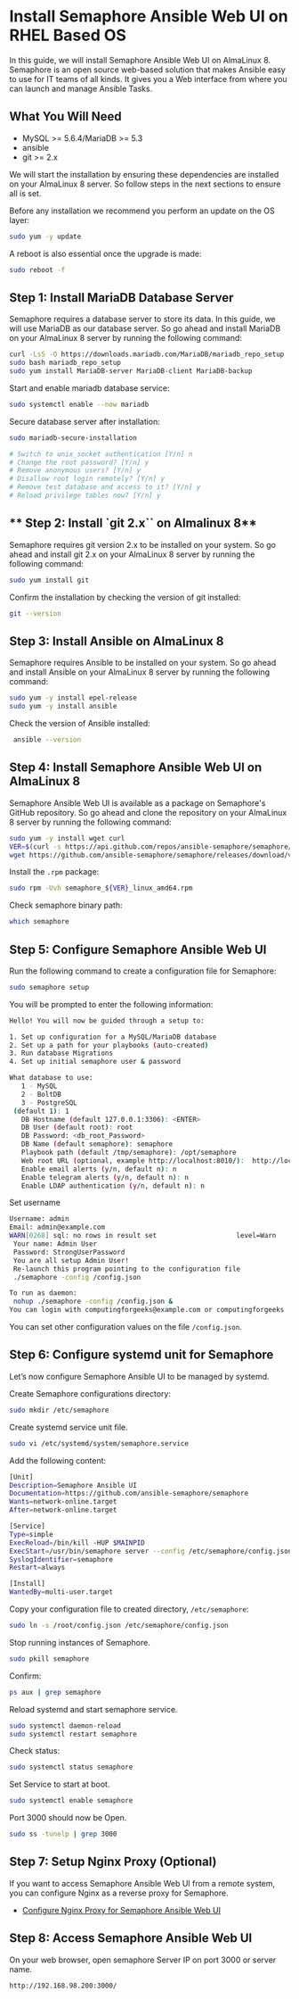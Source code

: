 # **Install Semaphore Ansible Web UI on RHEL Based OS**

In this guide, we will install Semaphore Ansible Web UI on AlmaLinux 8. Semaphore is an open source web-based solution that makes Ansible easy to use for IT teams of all kinds. It gives you a Web interface from where you can launch and manage Ansible Tasks.

## **What You Will Need**

- MySQL >= 5.6.4/MariaDB >= 5.3
- ansible
- git >= 2.x

We will start the installation by ensuring these dependencies are installed on your AlmaLinux 8 server. So follow steps in the next sections to ensure all is set.

Before any installation we recommend you perform an update on the OS layer:
```bash
sudo yum -y update
```

A reboot is also essential once the upgrade is made:

```bash
sudo reboot -f
```

## **Step 1: Install MariaDB Database Server**

Semaphore requires a database server to store its data. In this guide, we will use MariaDB as our database server. So go ahead and install MariaDB on your AlmaLinux 8 server by running the following command:

```bash
curl -LsS -O https://downloads.mariadb.com/MariaDB/mariadb_repo_setup
sudo bash mariadb_repo_setup
sudo yum install MariaDB-server MariaDB-client MariaDB-backup
```

Start and enable mariadb database service:

```bash
sudo systemctl enable --now mariadb
```

Secure database server after installation:

```bash
sudo mariadb-secure-installation

# Switch to unix_socket authentication [Y/n] n
# Change the root password? [Y/n] y
# Remove anonymous users? [Y/n] y
# Disallow root login remotely? [Y/n] y
# Remove test database and access to it? [Y/n] y
# Reload privilege tables now? [Y/n] y
```

## ** Step 2: Install `git 2.x`` on Almalinux 8**

Semaphore requires git version 2.x to be installed on your system. So go ahead and install git 2.x on your AlmaLinux 8 server by running the following command:

```bash
sudo yum install git
```
Confirm the installation by checking the version of git installed:

```bash
git --version
```

## **Step 3: Install Ansible on AlmaLinux 8**

Semaphore requires Ansible to be installed on your system. So go ahead and install Ansible on your AlmaLinux 8 server by running the following command:

```bash
sudo yum -y install epel-release
sudo yum -y install ansible
```

Check the version of Ansible installed:

```bash
 ansible --version
```

## **Step 4: Install Semaphore Ansible Web UI on AlmaLinux 8**

Semaphore Ansible Web UI is available as a package on Semaphore's GitHub repository. So go ahead and clone the repository on your AlmaLinux 8 server by running the following command:

```bash
sudo yum -y install wget curl
VER=$(curl -s https://api.github.com/repos/ansible-semaphore/semaphore/releases/latest|grep tag_name | cut -d '"' -f 4|sed 's/v//g')
wget https://github.com/ansible-semaphore/semaphore/releases/download/v${VER}/semaphore_${VER}_linux_amd64.rpm
```

Install the `.rpm` package:

```bash
sudo rpm -Uvh semaphore_${VER}_linux_amd64.rpm
```

Check semaphore binary path:

```bash
which semaphore
```

## **Step 5: Configure Semaphore Ansible Web UI**

Run the following command to create a configuration file for Semaphore:

```bash
sudo semaphore setup
```

You will be prompted to enter the following information:

```bash
Hello! You will now be guided through a setup to:

1. Set up configuration for a MySQL/MariaDB database
2. Set up a path for your playbooks (auto-created)
3. Run database Migrations
4. Set up initial semaphore user & password

What database to use:
   1 - MySQL
   2 - BoltDB
   3 - PostgreSQL
 (default 1): 1
   DB Hostname (default 127.0.0.1:3306): <ENTER>
   DB User (default root): root
   DB Password: <db_root_Password>  
   DB Name (default semaphore): semaphore
   Playbook path (default /tmp/semaphore): /opt/semaphore
   Web root URL (optional, example http://localhost:8010/):  http://localhost:8010/
   Enable email alerts (y/n, default n): n
   Enable telegram alerts (y/n, default n): n
   Enable LDAP authentication (y/n, default n): n 
```

Set username

```bash
Username: admin
Email: admin@example.com
WARN[0268] sql: no rows in result set                    level=Warn
 Your name: Admin User
 Password: StrongUserPassword 
 You are all setup Admin User!
 Re-launch this program pointing to the configuration file
 ./semaphore -config /config.json

To run as daemon:
 nohup ./semaphore -config /config.json &
You can login with computingforgeeks@example.com or computingforgeeks
```

You can set other configuration values on the file `/config.json`.

## **Step 6: Configure systemd unit for Semaphore**

Let’s now configure Semaphore Ansible UI to be managed by systemd.

Create Semaphore configurations directory:

```bash
sudo mkdir /etc/semaphore
```

Create systemd service unit file.

```bash
sudo vi /etc/systemd/system/semaphore.service
```

Add the following content:

```bash
[Unit]
Description=Semaphore Ansible UI
Documentation=https://github.com/ansible-semaphore/semaphore
Wants=network-online.target
After=network-online.target

[Service]
Type=simple
ExecReload=/bin/kill -HUP $MAINPID
ExecStart=/usr/bin/semaphore server --config /etc/semaphore/config.json
SyslogIdentifier=semaphore
Restart=always

[Install]
WantedBy=multi-user.target
```

Copy your configuration file to created directory, `/etc/semaphore`:

```bash
sudo ln -s /root/config.json /etc/semaphore/config.json
```

Stop running instances of Semaphore.

```bash
sudo pkill semaphore
```

Confirm:

```bash
ps aux | grep semaphore
```

Reload systemd and start semaphore service.

```bash
sudo systemctl daemon-reload
sudo systemctl restart semaphore
```

Check status:

```bash
sudo systemctl status semaphore
```

Set Service to start at boot.

```bash
sudo systemctl enable semaphore
```

Port 3000 should now be Open.

```bash
sudo ss -tunelp | grep 3000
```

## **Step 7: Setup Nginx Proxy (Optional)**

If you want to access Semaphore Ansible Web UI from a remote system, you can configure Nginx as a reverse proxy for Semaphore. 

- [Configure Nginx Proxy for Semaphore Ansible Web UI](/configure-nginx-proxy-for-semaphore-ansible-web-ui.md)

## **Step 8: Access Semaphore Ansible Web UI**

On your web browser, open semaphore Server IP on port 3000 or server name.

    http://192.168.98.200:3000/




